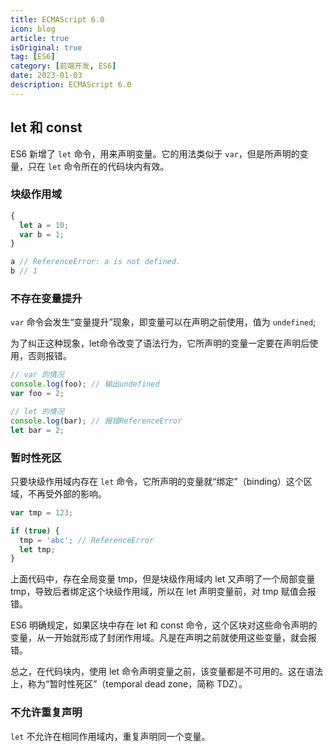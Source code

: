```yaml
---
title: ECMAScript 6.0
icon: blog
article: true
isOriginal: true
tag: [ES6]
category: [前端开发, ES6]
date: 2023-01-03
description: ECMAScript 6.0
---
```


## let 和 const

ES6 新增了 `let` 命令，用来声明变量。它的用法类似于 `var`，但是所声明的变量，只在 `let` 命令所在的代码块内有效。

### 块级作用域

```javascript
{
  let a = 10;
  var b = 1;
}

a // ReferenceError: a is not defined.
b // 1
```

### 不存在变量提升

`var` 命令会发生“变量提升”现象，即变量可以在声明之前使用，值为 `undefined`;

为了纠正这种现象，let命令改变了语法行为，它所声明的变量一定要在声明后使用，否则报错。

```javascript
// var 的情况
console.log(foo); // 输出undefined
var foo = 2;

// let 的情况
console.log(bar); // 报错ReferenceError
let bar = 2;
```

### 暂时性死区

只要块级作用域内存在 `let` 命令，它所声明的变量就“绑定”（binding）这个区域，不再受外部的影响。

```javascript
var tmp = 123;

if (true) {
  tmp = 'abc'; // ReferenceError
  let tmp;
}
```

上面代码中，存在全局变量 tmp，但是块级作用域内 let 又声明了一个局部变量 tmp，导致后者绑定这个块级作用域，所以在 let 声明变量前，对 tmp 赋值会报错。

ES6 明确规定，如果区块中存在 let 和 const 命令，这个区块对这些命令声明的变量，从一开始就形成了封闭作用域。凡是在声明之前就使用这些变量，就会报错。

总之，在代码块内，使用 let 命令声明变量之前，该变量都是不可用的。这在语法上，称为“暂时性死区”（temporal dead zone，简称 TDZ）。

### 不允许重复声明

`let` 不允许在相同作用域内，重复声明同一个变量。

